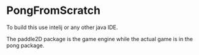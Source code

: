# PongFromScratch

To build this use intelij or any other java IDE.

The paddle2D package is the game engine while the actual game is in the pong package.

